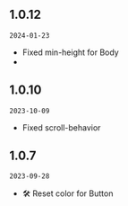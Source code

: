 ## 1.0.12
`2024-01-23`

- Fixed min-height for Body
- 
## 1.0.10
`2023-10-09`

- Fixed scroll-behavior
## 1.0.7
`2023-09-28`

- 🛠 Reset color for Button
